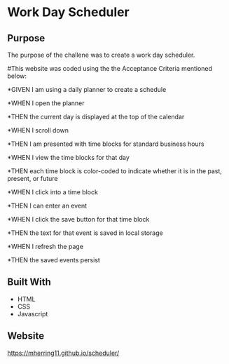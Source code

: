 # Work Day Scheduler

## Purpose
The purpose of the challene was to create a work day scheduler.

#This website was coded using the the Acceptance Criteria mentioned below:

*GIVEN I am using a daily planner to create a schedule

*WHEN I open the planner

*THEN the current day is displayed at the top of the calendar

*WHEN I scroll down

*THEN I am presented with time blocks for standard business hours

*WHEN I view the time blocks for that day

*THEN each time block is color-coded to indicate whether it is in the past, present, or future

*WHEN I click into a time block

*THEN I can enter an event

*WHEN I click the save button for that time block

*THEN the text for that event is saved in local storage

*WHEN I refresh the page

*THEN the saved events persist

## Built With
* HTML
* CSS
* Javascript
## Website
https://mherring11.github.io/scheduler/
